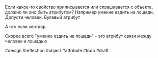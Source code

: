 Если какое-то свойство приписывается или спрашивается с объекта, должно ли оно быть атрибутом?
Например умение ездить на лошади. Допусти человек. Булевый атрибут

А что если кентавр. 

Скорее всего "умение ездить на лошади" - это атрибут связи между человек и лошадью

#design #reflection #object #attribute #todo
#draft